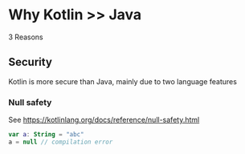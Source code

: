 # Why Kotlin >> Java

3 Reasons

## Security

Kotlin is more secure than Java, mainly due to two language features

### Null safety

See https://kotlinlang.org/docs/reference/null-safety.html



```kotlin runnable
var a: String = "abc"
a = null // compilation error
```
